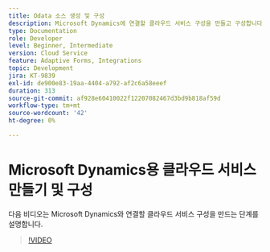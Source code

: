 ```yaml
---
title: Odata 소스 생성 및 구성
description: Microsoft Dynamics에 연결할 클라우드 서비스 구성을 만들고 구성합니다.
type: Documentation
role: Developer
level: Beginner, Intermediate
version: Cloud Service
feature: Adaptive Forms, Integrations
topic: Development
jira: KT-9839
exl-id: de900e83-19aa-4404-a792-af2c6a58eeef
duration: 313
source-git-commit: af928e60410022f12207082467d3bd9b818af59d
workflow-type: tm+mt
source-wordcount: '42'
ht-degree: 0%

---
```


# Microsoft Dynamics용 클라우드 서비스 만들기 및 구성


다음 비디오는 Microsoft Dynamics와 연결할 클라우드 서비스 구성을 만드는 단계를 설명합니다.

>[!VIDEO](https://video.tv.adobe.com/v/340758?quality=12&learn=on)
